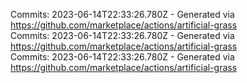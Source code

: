 Commits: 2023-06-14T22:33:26.780Z - Generated via https://github.com/marketplace/actions/artificial-grass
<br>
Commits: 2023-06-14T22:33:26.780Z - Generated via https://github.com/marketplace/actions/artificial-grass
<br>
Commits: 2023-06-14T22:33:26.780Z - Generated via https://github.com/marketplace/actions/artificial-grass
<br>
